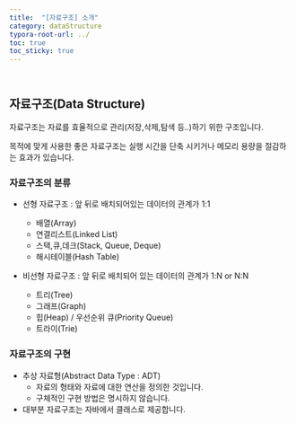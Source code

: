 ```yaml
---
title:  "[자료구조] 소개"
category: dataStructure
typora-root-url: ../
toc: true
toc_sticky: true
---
```




## <br>자료구조(Data Structure)

자료구조는 자료를 효율적으로 관리(저장,삭제,탐색 등..)하기 위한 구조입니다. 

목적에 맞게 사용한 좋은 자료구조는 실행 시간을 단축 시키거나 메모리 용량을 절감하는 효과가 있습니다.



### 자료구조의 분류

- 선형 자료구조 : 앞 뒤로 배치되어있는 데이터의 관계가 1:1
  - 배열(Array)
  - 연결리스트(Linked List)
  - 스택,큐,데크(Stack, Queue, Deque)
  - 해시테이블(Hash Table)



- 비선형 자료구조 : 앞 뒤로 배치되어 있는 데이터의 관계가 1:N or N:N
  - 트리(Tree)
  - 그래프(Graph)
  - 힙(Heap) / 우선순위 큐(Priority Queue)
  - 트라이(Trie)



### 자료구조의 구현

- 추상 자료형(Abstract Data Type : ADT)
  - 자료의 형태와 자료에 대한 연산을 정의한 것입니다.
  - 구체적인 구현 방법은 명시하지 않습니다.
- 대부분 자료구조는 자바에서 클래스로 제공합니다.
